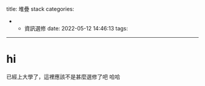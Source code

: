 title: 堆疊 stack
categories:
  - - 資訊選修
date: 2022-05-12 14:46:13
tags:
---
# hi

已經上大學了，這裡應該不是甚麼選修了吧 哈哈